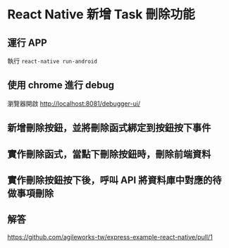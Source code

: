 # React Native 新增 Task 刪除功能

## 運行 APP 

執行 `react-native run-android`

## 使用 chrome 進行 debug

瀏覽器開啟 <http://localhost:8081/debugger-ui/>

## 新增刪除按鈕，並將刪除函式綁定到按鈕按下事件

## 實作刪除函式，當點下刪除按鈕時，刪除前端資料

## 實作刪除按鈕按下後，呼叫 API 將資料庫中對應的待做事項刪除


## 解答

<https://github.com/agileworks-tw/express-example-react-native/pull/1>
